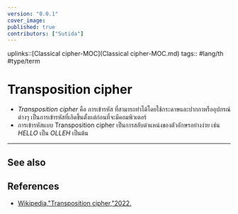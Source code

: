 ```yaml
---
version: "0.0.1"
cover_image:
published: true
contributors: ["Sutida"]
---
```

uplinks::[Classical cipher-MOC](Classical cipher-MOC.md)
tags:: #lang/th #type/term 

# Transposition cipher
- *Transposition cipher* คือ การเข้ารหัส ที่สามารถทำได้โดยใช้กระดาษและปากกาหรืออุปกรณ์ต่างๆ เป็นการเข้ารหัสที่เกิดขึ้นตั้งเเต่ก่อนที่จะมีคอมพิวเตอร์ 
- การเข้ารหัสแบบ Transposition cipher เป็นการสลับตำแหน่งของตัวอักษรอย่างง่าย เช่น *HELLO* เป็น *OLLEH* เป็นต้น

---
## See also

## References
- [Wikipedia,"Transposition cipher,"2022.](https://en.wikipedia.org/wiki/Transposition_cipher)
